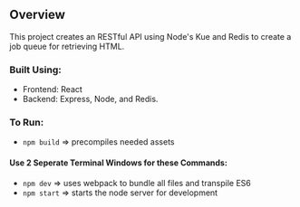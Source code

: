 
## Overview
This project creates an RESTful API using Node's Kue and Redis to create a job queue for retrieving HTML.

### Built Using:
- Frontend: React
- Backend: Express, Node, and Redis.

### To Run:
- `npm build` => precompiles needed assets

#### Use 2 Seperate Terminal Windows for these Commands:
- `npm dev` => uses webpack to bundle all files and transpile ES6
- `npm start` => starts the node server for development
